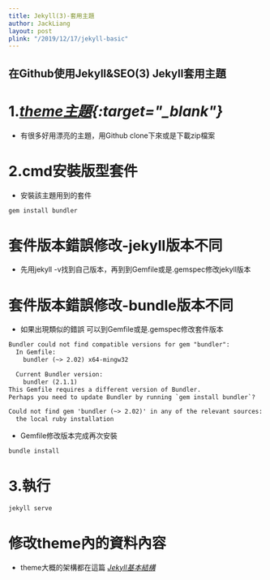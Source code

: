 ```yaml
---
title: Jekyll(3)-套用主題
author: JackLiang
layout: post
plink: "/2019/12/17/jekyll-basic"
---
```

<h2>在Github使用Jekyll&SEO(3)  Jekyll套用主題</h2>

# 1.*[theme主題](https://jekyllthemes.io/free){:target="_blank"}*
* 有很多好用漂亮的主題，用Github clone下來或是下載zip檔案

# 2.cmd安裝版型套件
* 安裝該主題用到的套件

```html
gem install bundler
```
# 套件版本錯誤修改-jekyll版本不同
* 先用jekyll -v找到自己版本，再到到Gemfile或是.gemspec修改jekyll版本

# 套件版本錯誤修改-bundle版本不同
* 如果出現類似的錯誤 可以到Gemfile或是.gemspec修改套件版本

```html
Bundler could not find compatible versions for gem "bundler":
  In Gemfile:
    bundler (~> 2.02) x64-mingw32

  Current Bundler version:
    bundler (2.1.1)
This Gemfile requires a different version of Bundler.
Perhaps you need to update Bundler by running `gem install bundler`?

Could not find gem 'bundler (~> 2.02)' in any of the relevant sources:
  the local ruby installation
```
* Gemfile修改版本完成再次安裝

```js
bundle install
```

# 3.執行
```js
jekyll serve
```

# 修改theme內的資料內容
* theme大概的架構都在這篇 
*<a href="{{ site.baseurl }}{{page.plink}}">Jekyll基本結構</a>*